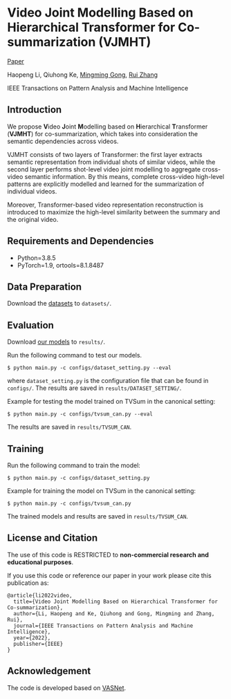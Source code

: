 # Video Joint Modelling Based on Hierarchical Transformer for Co-summarization (VJMHT)
 [Paper](https://arxiv.org/pdf/2112.13478.pdf)

Haopeng Li, Qiuhong Ke, [Mingming Gong](https://mingming-gong.github.io/), [Rui Zhang](https://www.ruizhang.info/)

IEEE Transactions on Pattern Analysis and Machine Intelligence


## Introduction
We propose **V**ideo **J**oint **M**odelling based on **H**ierarchical **T**ransformer (**VJMHT**) for co-summarization, which takes into consideration the semantic dependencies across videos. 

VJMHT consists of two layers of Transformer: the first layer extracts semantic representation from individual shots of similar videos, while the second layer performs shot-level video joint modelling to aggregate cross-video semantic information. By this means, complete cross-video high-level patterns are explicitly modelled and learned for the summarization of individual videos.


Moreover, Transformer-based video representation reconstruction is introduced to maximize the high-level similarity between the summary and the original video.


## Requirements and Dependencies

- Python=3.8.5
- PyTorch=1.9, ortools=8.1.8487

## Data Preparation

Download the [datasets](https://unimelbcloud-my.sharepoint.com/:f:/g/personal/haopengl1_student_unimelb_edu_au/El305SWgUh5GtyFeq3sMpsEBijWY9CkQ3hOhRElRMm2dMg?e=155YfL) to ``datasets/``.

## Evaluation

Download [our models](https://unimelbcloud-my.sharepoint.com/:f:/g/personal/haopengl1_student_unimelb_edu_au/Eu1HIbsLHYZBuxVAQLk8cnYBr2pTL7KVj0LURYWNY-RwZw?e=gXgVzw) to ``results/``.

Run the following command to test our models.

```
$ python main.py -c configs/dataset_setting.py --eval
```

where ``dataset_setting.py`` is the configuration file that can be found in ``configs/``. The results are saved in ``results/DATASET_SETTING/``.

Example for testing the model trained on TVSum in the canonical setting: 

```
$ python main.py -c configs/tvsum_can.py --eval
```

The results are saved in ``results/TVSUM_CAN``.

## Training
Run the following command to train the model: 

```
$ python main.py -c configs/dataset_setting.py
```

Example for training the model on TVSum in the canonical setting: 

```
$ python main.py -c configs/tvsum_can.py
```

The trained models and results are saved in ``results/TVSUM_CAN``.


## License and Citation

The use of this code is RESTRICTED to **non-commercial research and educational purposes**.

If you use this code or reference our paper in your work please cite this publication as:

```
@article{li2022video,
  title={Video Joint Modelling Based on Hierarchical Transformer for Co-summarization},
  author={Li, Haopeng and Ke, Qiuhong and Gong, Mingming and Zhang, Rui},
  journal={IEEE Transactions on Pattern Analysis and Machine Intelligence},
  year={2022},
  publisher={IEEE}
}
```
## Acknowledgement

The code is developed based on [VASNet](https://github.com/ok1zjf/VASNet).

